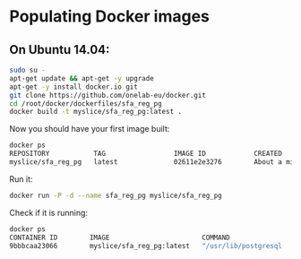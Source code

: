 # Populating Docker images 

## On Ubuntu 14.04:


```bash
sudo su -
apt-get update && apt-get -y upgrade
apt-get -y install docker.io git
git clone https://github.com/onelab-eu/docker.git
cd /root/docker/dockerfiles/sfa_reg_pg
docker build -t myslice/sfa_reg_pg:latest .
```
Now you should have your first image built:

```bash
docker ps
REPOSITORY           TAG                 IMAGE ID            CREATED              VIRTUAL SIZE
myslice/sfa_reg_pg   latest              02611e2e3276        About a minute ago   313 MB
```
Run it:
``` bash
docker run -P -d --name sfa_reg_pg myslice/sfa_reg_pg
``` 
Check if it is running: 
```bash
docker ps 
CONTAINER ID        IMAGE                       COMMAND                CREATED             STATUS              PORTS                     NAMES
9bbbcaa23066        myslice/sfa_reg_pg:latest   "/usr/lib/postgresql   14 seconds ago      Up 12 seconds       0.0.0.0:32768->5432/tcp   sfa_reg_pg 
```
